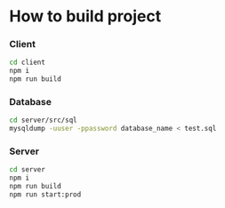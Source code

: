 # How to build project

### Client

```sh
cd client
npm i
npm run build
```

### Database

```bash
cd server/src/sql
mysqldump -uuser -ppassword database_name < test.sql
```

### Server

```sh
cd server
npm i
npm run build
npm run start:prod
```
